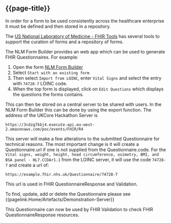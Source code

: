 ## {{page-title}}

In order for a form to be used consistently across the healthcare enterprise it must be defined and then stored in a repository.

The [US National Laboratory of Medicine - FHIR Tools](https://lhcforms.nlm.nih.gov/) has several tools to support the curation of forms and a repository of forms.

The NLM Form Builder provides an web app which can be used to generate FHIR Questionnaires. For example:

1. Open the form [NLM Form Builder](https://lhcformbuilder.nlm.nih.gov/)
2. Select `Start with an existing form`
3. Then select `Import from LOINC`, enter `Vital Signs` and select the entry with `74728-7` LOINC code.
4. When the top form is displayed, click on `Edit Questions` which displays the questions the forms contains.

This can then be stored on a central server to be shared with users. In the NLM Form Builder this can be done by using the export function. The address of the UKCore Hackathon Server is 

`https://3cdzg7kbj4.execute-api.eu-west-2.amazonaws.com/poc/events/FHIR/R4`

This server will make a few alterations to the submitted Questionnaire for technical reasons. The most important change is it will create a Questionnaire.url if one is not supplied from the Questionnaire.code. 
For the `Vital signs, weight, height, head circumference, oximetry, BMI, and BSA panel - HL7.CCDAr1.1` from the LOINC server, it will use the code `74728-7` and create a url of:

`https://example.fhir.nhs.uk/Questionnaire/74728-7`

This url is used in FHIR QuestionnaireResponse and Validation.

To find, update, add or delete the Questionnaire please see {{pagelink:Home/Artefacts/Demonstration-Server}} 

This Questionnaire can now be used by FHIR Validation to check FHIR QuestionnaireResponse resources.


